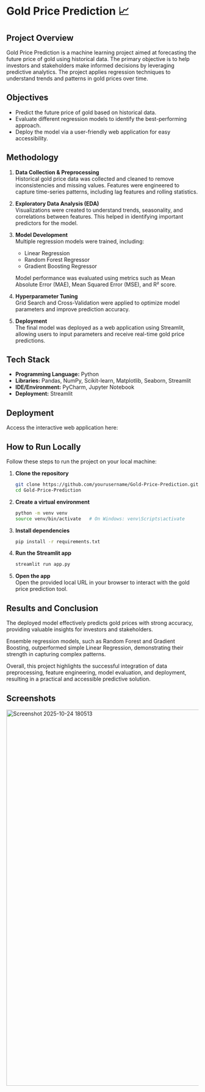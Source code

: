 # Gold Price Prediction 📈

## Project Overview
Gold Price Prediction is a machine learning project aimed at forecasting the future price of gold using historical data. The primary objective is to help investors and stakeholders make informed decisions by leveraging predictive analytics. The project applies regression techniques to understand trends and patterns in gold prices over time.

## Objectives
- Predict the future price of gold based on historical data.
- Evaluate different regression models to identify the best-performing approach.
- Deploy the model via a user-friendly web application for easy accessibility.

## Methodology
1. **Data Collection & Preprocessing**  
   Historical gold price data was collected and cleaned to remove inconsistencies and missing values. Features were engineered to capture time-series patterns, including lag features and rolling statistics.

2. **Exploratory Data Analysis (EDA)**  
   Visualizations were created to understand trends, seasonality, and correlations between features. This helped in identifying important predictors for the model.

3. **Model Development**  
   Multiple regression models were trained, including:
   - Linear Regression
   - Random Forest Regressor
   - Gradient Boosting Regressor  

   Model performance was evaluated using metrics such as Mean Absolute Error (MAE), Mean Squared Error (MSE), and R² score.

4. **Hyperparameter Tuning**  
   Grid Search and Cross-Validation were applied to optimize model parameters and improve prediction accuracy.

5. **Deployment**  
   The final model was deployed as a web application using Streamlit, allowing users to input parameters and receive real-time gold price predictions.

## Tech Stack
- **Programming Language:** Python  
- **Libraries:** Pandas, NumPy, Scikit-learn, Matplotlib, Seaborn, Streamlit  
- **IDE/Environment:** PyCharm, Jupyter Notebook
- **Deployment:** Streamlit  

## Deployment
Access the interactive web application here: 

## How to Run Locally
Follow these steps to run the project on your local machine:

1. **Clone the repository**
   ```bash
   git clone https://github.com/yourusername/Gold-Price-Prediction.git
   cd Gold-Price-Prediction

2. **Create a virtual environment**
    ```bash
    python -m venv venv
    source venv/bin/activate   # On Windows: venv\Scripts\activate


3. **Install dependencies**
    ```bash
    pip install -r requirements.txt


4. **Run the Streamlit app**
    ```bash
    streamlit run app.py

5. **Open the app**<br>
    Open the provided local URL in your browser to interact with the gold price prediction tool.

## Results and Conclusion
The deployed model effectively predicts gold prices with strong accuracy, providing valuable insights for investors and stakeholders.  

Ensemble regression models, such as Random Forest and Gradient Boosting, outperformed simple Linear Regression, demonstrating their strength in capturing complex patterns.  

Overall, this project highlights the successful integration of data preprocessing, feature engineering, model evaluation, and deployment, resulting in a practical and accessible predictive solution.

## Screenshots
<img width="1919" height="986" alt="Screenshot 2025-10-24 180513" src="https://github.com/user-attachments/assets/047a675a-4060-4ec2-a5bd-7652be56f02a" />
